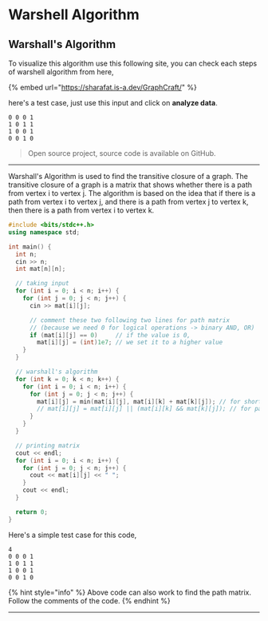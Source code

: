 # Warshell Algorithm

## Warshall's Algorithm

To visualize this algorithm use this following site, you can check each steps of warshell algorithm from here,&#x20;

{% embed url="https://sharafat.is-a.dev/GraphCraft/" %}

here's a test case, just use this input and click on **analyze data**.

```
0 0 0 1
1 0 1 1
1 0 0 1
0 0 1 0
```

> Open source project, source code is available on GitHub.

***

&#x20;Warshall's Algorithm is used to find the transitive closure of a graph. The transitive closure of a graph is a matrix that shows whether there is a path from vertex i to vertex j. The algorithm is based on the idea that if there is a path from vertex i to vertex j, and there is a path from vertex j to vertex k, then there is a path from vertex i to vertex k.

```cpp
#include <bits/stdc++.h>
using namespace std;

int main() {
  int n;
  cin >> n;
  int mat[n][n];

  // taking input
  for (int i = 0; i < n; i++) {
    for (int j = 0; j < n; j++) {
      cin >> mat[i][j];

      // comment these two following two lines for path matrix
      // (because we need 0 for logical operations -> binary AND, OR)
      if (mat[i][j] == 0)     // if the value is 0,
        mat[i][j] = (int)1e7; // we set it to a higher value
    }
  }

  // warshall's algorithm
  for (int k = 0; k < n; k++) {
    for (int i = 0; i < n; i++) {
      for (int j = 0; j < n; j++) {
        mat[i][j] = min(mat[i][j], mat[i][k] + mat[k][j]); // for shortest path
        // mat[i][j] = mat[i][j] || (mat[i][k] && mat[k][j]); // for path matrix
      }
    }
  }

  // printing matrix
  cout << endl;
  for (int i = 0; i < n; i++) {
    for (int j = 0; j < n; j++) {
      cout << mat[i][j] << " ";
    }
    cout << endl;
  }

  return 0;
}
```

Here's a simple test case for this code,

```
4
0 0 0 1
1 0 1 1
1 0 0 1
0 0 1 0
```

{% hint style="info" %}
Above code can also work to find the path matrix. Follow the comments of the code.
{% endhint %}

***
